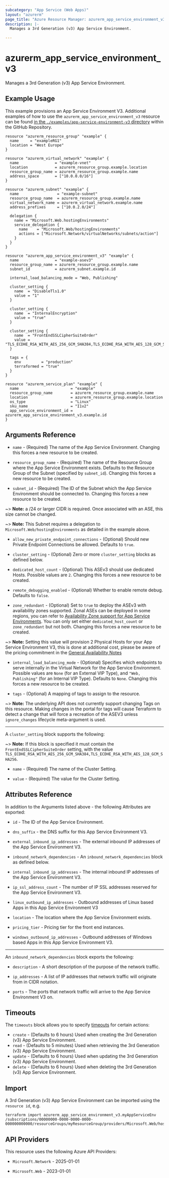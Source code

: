 ```yaml
---
subcategory: "App Service (Web Apps)"
layout: "azurerm"
page_title: "Azure Resource Manager: azurerm_app_service_environment_v3"
description: |-
  Manages a 3rd Generation (v3) App Service Environment.

---
```


# azurerm_app_service_environment_v3

Manages a 3rd Generation (v3) App Service Environment.

## Example Usage

This example provisions an App Service Environment V3. Additional examples of how to use the `azurerm_app_service_environment_v3` resource can be found [in the `./examples/app-service-environment-v3` directory](https://github.com/hashicorp/terraform-provider-azurerm/tree/main/examples/app-service-environment-v3) within the GitHub Repository.

```hcl
resource "azurerm_resource_group" "example" {
  name     = "exampleRG1"
  location = "West Europe"
}

resource "azurerm_virtual_network" "example" {
  name                = "example-vnet"
  location            = azurerm_resource_group.example.location
  resource_group_name = azurerm_resource_group.example.name
  address_space       = ["10.0.0.0/16"]
}

resource "azurerm_subnet" "example" {
  name                 = "example-subnet"
  resource_group_name  = azurerm_resource_group.example.name
  virtual_network_name = azurerm_virtual_network.example.name
  address_prefixes     = ["10.0.2.0/24"]

  delegation {
    name = "Microsoft.Web.hostingEnvironments"
    service_delegation {
      name    = "Microsoft.Web/hostingEnvironments"
      actions = ["Microsoft.Network/virtualNetworks/subnets/action"]
    }
  }
}

resource "azurerm_app_service_environment_v3" "example" {
  name                = "example-asev3"
  resource_group_name = azurerm_resource_group.example.name
  subnet_id           = azurerm_subnet.example.id

  internal_load_balancing_mode = "Web, Publishing"

  cluster_setting {
    name  = "DisableTls1.0"
    value = "1"
  }

  cluster_setting {
    name  = "InternalEncryption"
    value = "true"
  }

  cluster_setting {
    name  = "FrontEndSSLCipherSuiteOrder"
    value = "TLS_ECDHE_RSA_WITH_AES_256_GCM_SHA384,TLS_ECDHE_RSA_WITH_AES_128_GCM_SHA256"
  }

  tags = {
    env         = "production"
    terraformed = "true"
  }
}

resource "azurerm_service_plan" "example" {
  name                       = "example"
  resource_group_name        = azurerm_resource_group.example.name
  location                   = azurerm_resource_group.example.location
  os_type                    = "Linux"
  sku_name                   = "I1v2"
  app_service_environment_id = azurerm_app_service_environment_v3.example.id
}
```

## Arguments Reference

* `name` - (Required) The name of the App Service Environment. Changing this forces a new resource to be created.

* `resource_group_name` - (Required) The name of the Resource Group where the App Service Environment exists. Defaults to the Resource Group of the Subnet (specified by `subnet_id`). Changing this forces a new resource to be created.

* `subnet_id` - (Required) The ID of the Subnet which the App Service Environment should be connected to. Changing this forces a new resource to be created.

~> **Note:** a /24 or larger CIDR is required. Once associated with an ASE, this size cannot be changed.

~> **Note:** This Subnet requires a delegation to `Microsoft.Web/hostingEnvironments` as detailed in the example above.

* `allow_new_private_endpoint_connections` - (Optional) Should new Private Endpoint Connections be allowed. Defaults to `true`.

* `cluster_setting` - (Optional) Zero or more `cluster_setting` blocks as defined below.

* `dedicated_host_count` - (Optional) This ASEv3 should use dedicated Hosts. Possible values are `2`. Changing this forces a new resource to be created.

* `remote_debugging_enabled` - (Optional) Whether to enable remote debug. Defaults to `false`.

* `zone_redundant` - (Optional) Set to `true` to deploy the ASEv3 with availability zones supported. Zonal ASEs can be deployed in some regions, you can refer to [Availability Zone support for App Service Environments](https://docs.microsoft.com/azure/app-service/environment/zone-redundancy). You can only set either `dedicated_host_count` or `zone_redundant` but not both. Changing this forces a new resource to be created.

~> **Note:** Setting this value will provision 2 Physical Hosts for your App Service Environment V3, this is done at additional cost, please be aware of the pricing commitment in the [General Availability Notes](https://techcommunity.microsoft.com/t5/apps-on-azure/announcing-app-service-environment-v3-ga/ba-p/2517990)

* `internal_load_balancing_mode` - (Optional) Specifies which endpoints to serve internally in the Virtual Network for the App Service Environment. Possible values are `None` (for an External VIP Type), and `"Web, Publishing"` (for an Internal VIP Type). Defaults to `None`. Changing this forces a new resource to be created.

* `tags` - (Optional) A mapping of tags to assign to the resource.

~> **Note:** The underlying API does not currently support changing Tags on this resource. Making changes in the portal for tags will cause Terraform to detect a change that will force a recreation of the ASEV3 unless `ignore_changes` lifecycle meta-argument is used.

---

A `cluster_setting` block supports the following:

~> **Note:** If this block is specified it must contain the `FrontEndSSLCipherSuiteOrder` setting, with the value `TLS_ECDHE_RSA_WITH_AES_256_GCM_SHA384,TLS_ECDHE_RSA_WITH_AES_128_GCM_SHA256`.

* `name` - (Required) The name of the Cluster Setting.

* `value` - (Required) The value for the Cluster Setting.

## Attributes Reference

In addition to the Arguments listed above - the following Attributes are exported:

* `id` - The ID of the App Service Environment.

* `dns_suffix` - the DNS suffix for this App Service Environment V3.

* `external_inbound_ip_addresses` - The external inbound IP addresses of the App Service Environment V3.

* `inbound_network_dependencies` - An `inbound_network_dependencies` block as defined below.

* `internal_inbound_ip_addresses` - The internal inbound IP addresses of the App Service Environment V3.

* `ip_ssl_address_count` - The number of IP SSL addresses reserved for the App Service Environment V3.

* `linux_outbound_ip_addresses` - Outbound addresses of Linux based Apps in this App Service Environment V3

* `location` - The location where the App Service Environment exists.

* `pricing_tier` - Pricing tier for the front end instances.

* `windows_outbound_ip_addresses` - Outbound addresses of Windows based Apps in this App Service Environment V3.

---

An `inbound_network_dependencies` block exports the following:

* `description` - A short description of the purpose of the network traffic.

* `ip_addresses` - A list of IP addresses that network traffic will originate from in CIDR notation.

* `ports` - The ports that network traffic will arrive to the App Service Environment V3 on.

## Timeouts

The `timeouts` block allows you to specify [timeouts](https://developer.hashicorp.com/terraform/language/resources/configure#define-operation-timeouts) for certain actions:

* `create` - (Defaults to 6 hours) Used when creating the 3rd Generation (v3) App Service Environment.
* `read` - (Defaults to 5 minutes) Used when retrieving the 3rd Generation (v3) App Service Environment.
* `update` - (Defaults to 6 hours) Used when updating the 3rd Generation (v3) App Service Environment.
* `delete` - (Defaults to 6 hours) Used when deleting the 3rd Generation (v3) App Service Environment.

## Import

A 3rd Generation (v3) App Service Environment can be imported using the `resource id`, e.g.

```shell
terraform import azurerm_app_service_environment_v3.myAppServiceEnv /subscriptions/00000000-0000-0000-0000-000000000000/resourceGroups/myResourceGroup/providers/Microsoft.Web/hostingEnvironments/myAppServiceEnv
```

## API Providers
<!-- This section is generated, changes will be overwritten -->
This resource uses the following Azure API Providers:

* `Microsoft.Network` - 2025-01-01

* `Microsoft.Web` - 2023-01-01
